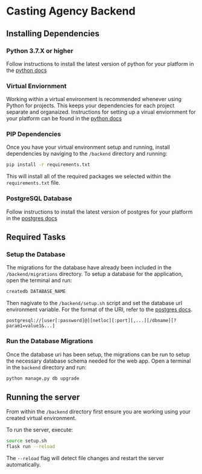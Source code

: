# Casting Agency Backend

## Installing Dependencies

### Python 3.7.X or higher

Follow instructions to install the latest version of python for your platform in the [python docs](https://docs.python.org/3/using/unix.html#getting-and-installing-the-latest-version-of-python)

### Virtual Enviornment

Working within a virtual environment is recommended whenever using Python for projects. This keeps your dependencies for each project separate and organaized. Instructions for setting up a virual enviornment for your platform can be found in the [python docs](https://packaging.python.org/guides/installing-using-pip-and-virtual-environments/)

### PIP Dependencies

Once you have your virtual environment setup and running, install dependencies by naviging to the `/backend` directory and running:

```bash
pip install -r requirements.txt
```

This will install all of the required packages we selected within the `requirements.txt` file.

### PostgreSQL Database

Follow instructions to install the latest version of postgres for your platform in the [postgres docs](http://postgresguide.com/setup/install.html)

## Required Tasks

### Setup the Database

The migrations for the database have already been included in the `/backend/migrations` directory. To setup a database for the application, open the terminal and run:

```bash
createdb DATABASE_NAME
```

Then nagivate to the `/backend/setup.sh` script and set the database url environment variable. For the format of the URI, refer to the [postgres docs](https://www.postgresql.org/docs/current/libpq-connect.html#LIBPQ-CONNSTRING).

```
postgresql://[user[:password]@][netloc][:port][,...][/dbname][?param1=value1&...]
```

### Run the Database Migrations

Once the database uri has been setup, the migrations can be run to setup the necessary database schema needed for the web app. Open a terminal in the `backend` directory and run:

```bash
python manage.py db upgrade
```

## Running the server

From within the `/backend` directory first ensure you are working using your created virtual environment.

To run the server, execute:

```bash
source setup.sh
flask run --reload
```

The `--reload` flag will detect file changes and restart the server automatically.
